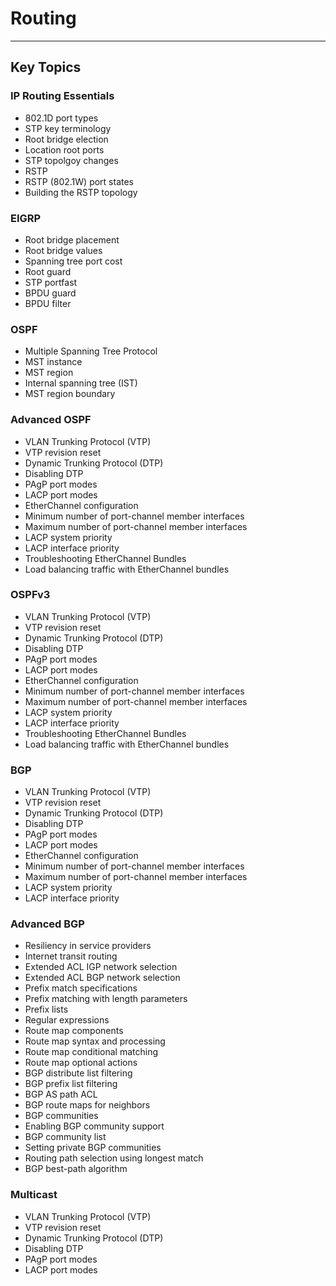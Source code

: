 # Routing
---

## Key Topics

### IP Routing Essentials
+ 802.1D port types
+ STP key terminology
+ Root bridge election
+ Location root ports
+ STP topolgoy changes
+ RSTP
+ RSTP (802.1W) port states
+ Building the RSTP topology

### EIGRP
+ Root bridge placement
+ Root bridge values
+ Spanning tree port cost
+ Root guard
+ STP portfast
+ BPDU guard
+ BPDU filter

### OSPF
+ Multiple Spanning Tree Protocol
+ MST instance
+ MST region
+ Internal spanning tree (IST)
+ MST region boundary

### Advanced OSPF
+ VLAN Trunking Protocol (VTP)
+ VTP revision reset
+ Dynamic Trunking Protocol (DTP)
+ Disabling DTP
+ PAgP port modes
+ LACP port modes
+ EtherChannel configuration
+ Minimum number of port-channel member interfaces
+ Maximum number of port-channel member interfaces
+ LACP system priority
+ LACP interface priority
+ Troubleshooting EtherChannel Bundles
+ Load balancing traffic with EtherChannel bundles

### OSPFv3
+ VLAN Trunking Protocol (VTP)
+ VTP revision reset
+ Dynamic Trunking Protocol (DTP)
+ Disabling DTP
+ PAgP port modes
+ LACP port modes
+ EtherChannel configuration
+ Minimum number of port-channel member interfaces
+ Maximum number of port-channel member interfaces
+ LACP system priority
+ LACP interface priority
+ Troubleshooting EtherChannel Bundles
+ Load balancing traffic with EtherChannel bundles


### BGP
+ VLAN Trunking Protocol (VTP)
+ VTP revision reset
+ Dynamic Trunking Protocol (DTP)
+ Disabling DTP
+ PAgP port modes
+ LACP port modes
+ EtherChannel configuration
+ Minimum number of port-channel member interfaces
+ Maximum number of port-channel member interfaces
+ LACP system priority
+ LACP interface priority


### Advanced BGP
+ Resiliency in service providers
+ Internet transit routing
+ Extended ACL IGP network selection
+ Extended ACL BGP network selection
+ Prefix match specifications
+ Prefix matching with length parameters
+ Prefix lists
+ Regular expressions
+ Route map components
+ Route map syntax and processing
+ Route map conditional matching
+ Route map optional actions
+ BGP distribute list filtering
+ BGP prefix list filtering
+ BGP AS path ACL
+ BGP route maps for neighbors
+ BGP communities
+ Enabling BGP community support
+ BGP community list
+ Setting private BGP communities
+ Routing path selection using longest match
+ BGP best-path algorithm

### Multicast
+ VLAN Trunking Protocol (VTP)
+ VTP revision reset
+ Dynamic Trunking Protocol (DTP)
+ Disabling DTP
+ PAgP port modes
+ LACP port modes